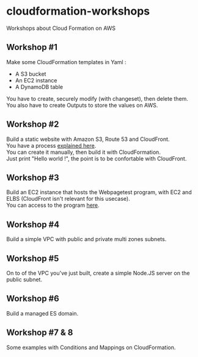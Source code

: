 # cloudformation-workshops
Workshops about Cloud Formation on AWS

## Workshop #1
Make some CloudFormation templates in Yaml :
* A S3 bucket
* An EC2 instance
* A DynamoDB table

You have to create, securely modify (with changeset), then delete them.  
You also have to create Outputs to store the values on AWS.

## Workshop #2
Build a static website with Amazon S3, Route 53 and CloudFront.  
You have a process [explained here](https://aws.amazon.com/getting-started/projects/host-static-website/?trk=gs_card).  
You can create it manually, then build it with CloudFormation.  
Just print "Hello world !", the point is to be confortable with CloudFront.

## Workshop #3
Build an EC2 instance that hosts the Webpagetest program, with EC2 and ELBS (CloudFront isn't relevant for this usecase).  
You can access to the program [here](https://webpagetest.org).

## Workshop #4
Build a simple VPC with public and private multi zones subnets.  

## Workshop #5
On to of the VPC you've just built, create a simple Node.JS server on the public subnet.  
## Workshop #6
Build a managed ES domain.  

## Workshop #7 & 8
Some examples with Conditions and Mappings on CloudFormation.  
